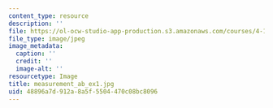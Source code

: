 ```yaml
---
content_type: resource
description: ''
file: https://ol-ocw-studio-app-production.s3.amazonaws.com/courses/4-111-introduction-to-architecture-environmental-design-spring-2014/48896a7d912a8a5f5504470c08bc8096_measurement_ab_ex1.jpg
file_type: image/jpeg
image_metadata:
  caption: ''
  credit: ''
  image-alt: ''
resourcetype: Image
title: measurement_ab_ex1.jpg
uid: 48896a7d-912a-8a5f-5504-470c08bc8096
---
```

